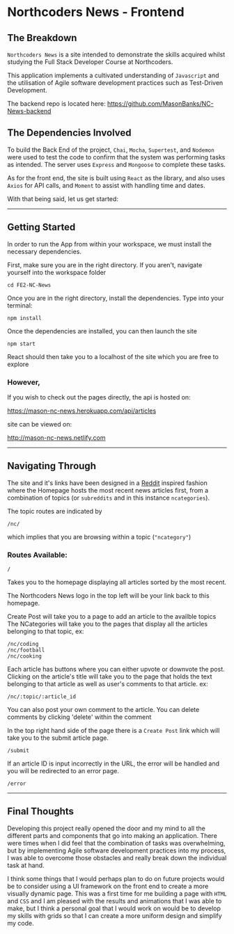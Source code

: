 # Northcoders News - Frontend

## The Breakdown

`Northcoders News` is a site intended to demonstrate the skills acquired whilst studying the Full Stack Developer Course at Northcoders. 

This application implements a cultivated understanding of `Javascript` and the utilisation of Agile software development practices such as Test-Driven Development.

The backend repo is located here:
https://github.com/MasonBanks/NC-News-backend

## The Dependencies Involved

To build the Back End of the project, `Chai`, `Mocha`, `Supertest`, and `Nodemon` were used to test the code to confirm that the system was performing tasks as intended. The server uses `Express` and `Mongoose` to complete these tasks.

As for the front end, the site is built using `React` as the library, and also uses `Axios` for API calls, and `Moment` to assist with handling time and dates.

With that being said, let us get started:

---

## Getting Started

In order to run the App from within your workspace, we must install the necessary dependencies.

First, make sure you are in the right directory. If you aren't, navigate yourself into the workspace folder
```
cd FE2-NC-News
```
Once you are in the right directory, install the dependencies. Type into your terminal:
```
npm install
```
Once the dependencies are installed, you can then launch the site
```
npm start
```
React should then take you to a localhost of the site which you are free to explore


### However,
If you wish to check out the pages directly, the api is hosted on:

https://mason-nc-news.herokuapp.com/api/articles

site can be viewed on: 

http://mason-nc-news.netlify.com

---

## Navigating Through

The site and it's links have been designed in a [Reddit](www.reddit.com) inspired fashion where the Homepage hosts the most recent news articles first, from a combination of topics (or `subreddits` and in this instance `ncategories`).

The topic routes are indicated by
```
/nc/
```
which implies that you are browsing within a topic (`"ncategory"`)

### Routes Available:
```
/
```
Takes you to the homepage displaying all articles sorted by the most recent. 

The Northcoders News logo in the top left will be your link back to this homepage.

Create Post will take you to a page to add an article to the availble topics
The NCategories will take you to the pages that display all the articles belonging to that topic, ex:
```
/nc/coding
/nc/football
/nc/cooking
```

Each article has buttons where you can either upvote or downvote the post.
Clicking on the article's title will take you to the page that holds the text belonging to that article as well as user's comments to that article. ex:
```
/nc/:topic/:article_id
```
You can also post your own comment to the article. 
You can delete comments by clicking 'delete' within the comment

In the top right hand side of the page there is a `Create Post` link which will take you to the submit article page.
```
/submit
```

If an article ID is input incorrectly in the URL, the error will be handled and you will be redirected to an error page.
```
/error
```

---

## Final Thoughts

Developing this project really opened the door and my mind to all the different parts and components that go into making an application. There were times when I did feel that the combination of tasks was overwhelming, but by implementing Agile software development practices into my process, I was able to overcome those obstacles and really break down the individual task at hand. 

I think some things that I would perhaps plan to do on future projects would be to consider using a UI framework on the front end to create a more visually dynamic page. This was a first time for me building a page with `HTML` and `CSS` and I am pleased with the results and animations that I was able to make, but I think a personal goal that I would work on would be to develop my skills with grids so that I can create a more uniform design and simplify my code.